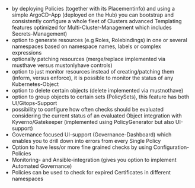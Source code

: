 * by deploying Policies (together with its Placementinfo) and using a simple ArgoCD-App (deployed on the Hub) you can bootstrap and consistently configure a whole fleet of Clusters
advanced Templating features optimized for Multi-Cluster-Management which includes Secrets-Management)
* option to generate resources (e.g Roles, Rolebindings) in one or several namespaces based on namespace names, labels or complex expressions
* optionally patching resources  (merge/replace implemented via musthave versus mustonlyhave controls)
* option to just monitor resources instead of creating/patching them (inform, versus enforce), it is possible to monitor the status of any Kubernetes-Object
* option to delete certain objects (delete implemented via mustnothave)
* option to group objects to certain sets (PolicySets), this feature has both UI/Gitops-Support
* possibility to configure how often checks should be evaluated considering the current status of an evaluated Object
integration with Kyverno/Gatekeeper (implemented using PolicyGenerator but also UI-support)
* Governance focused UI-support (Governance-Dashboard) which enables you to drill down into errors from every Single Policy
* Option to have less/or more fine grained checks by using Configuration-Policies
* Monitoring- and Ansible-integration (gives you option to implement Automated Governance)
* Policies can be used to check for expired Certificates in different namespaces
